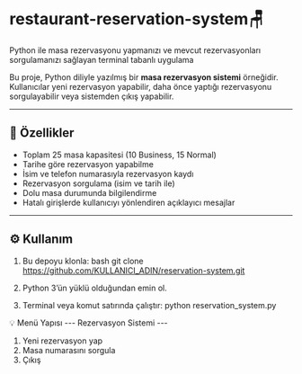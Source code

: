 # restaurant-reservation-system🪑
Python ile masa rezervasyonu yapmanızı ve mevcut rezervasyonları sorgulamanızı sağlayan terminal tabanlı uygulama

Bu proje, Python diliyle yazılmış bir **masa rezervasyon sistemi** örneğidir.  
Kullanıcılar yeni rezervasyon yapabilir, daha önce yaptığı rezervasyonu sorgulayabilir veya sistemden çıkış yapabilir.

---

## 🚀 Özellikler

- Toplam 25 masa kapasitesi (10 Business, 15 Normal)
- Tarihe göre rezervasyon yapabilme
- İsim ve telefon numarasıyla rezervasyon kaydı
- Rezervasyon sorgulama (isim ve tarih ile)
- Dolu masa durumunda bilgilendirme
- Hatalı girişlerde kullanıcıyı yönlendiren açıklayıcı mesajlar

---

## ⚙️ Kullanım

1. Bu depoyu klonla:
bash
git clone https://github.com/KULLANICI_ADIN/reservation-system.git

2. Python 3’ün yüklü olduğundan emin ol.

3. Terminal veya komut satırında çalıştır:
python reservation_system.py


💡 Menü Yapısı
--- Rezervasyon Sistemi ---
1. Yeni rezervasyon yap
2. Masa numarasını sorgula
3. Çıkış
